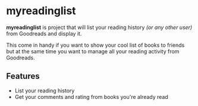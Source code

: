 # myreadinglist

**myreadinglist** is project that will list your reading history _(or any other user)_ from Goodreads and display it. 

This come in handy if you want to show your cool list of books to friends but at the same time you want to manage all your reading activity from Goodreads.

## Features
- List your reading history
- Get your comments and rating from books you're already read
